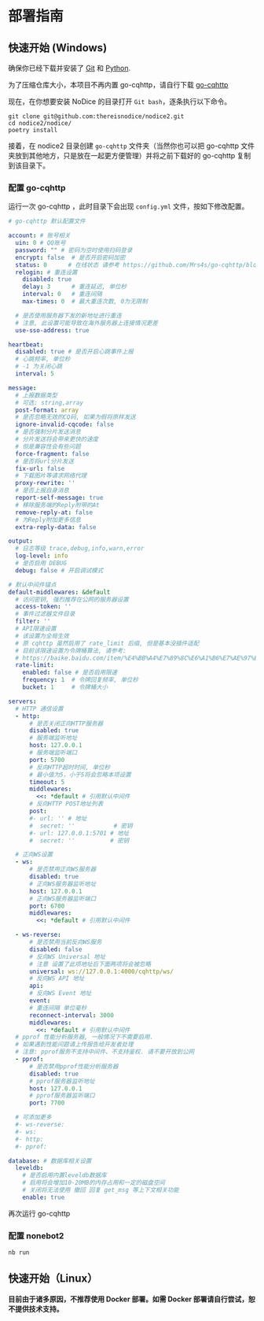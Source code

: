 # 部署指南

## 快速开始 (Windows)

确保你已经下载并安装了 [Git](https://git-scm.com/) 和 [Python](https://www.python.org/).

为了压缩仓库大小，本项目不再内置 go-cqhttp，请自行下载 [go-cqhttp](https://github.com/Mrs4s/go-cqhttp/releases)

现在，在你想要安装 NoDice 的目录打开 `Git bash`，逐条执行以下命令。

```shell
git clone git@github.com:thereisnodice/nodice2.git
cd nodice2/nodice/
poetry install
```

接着，在 nodice2 目录创建 `go-cqhttp` 文件夹（当然你也可以把 go-cqhttp 文件夹放到其他地方，只是放在一起更方便管理）并将之前下载好的 go-cqhttp 复制到该目录下。

### 配置 go-cqhttp

运行一次 go-cqhttp ，此时目录下会出现 `config.yml` 文件，按如下修改配置。

```yml
# go-cqhttp 默认配置文件

account: # 账号相关
  uin: 0 # QQ账号
  password: "" # 密码为空时使用扫码登录
  encrypt: false  # 是否开启密码加密
  status: 0      # 在线状态 请参考 https://github.com/Mrs4s/go-cqhttp/blob/dev/docs/config.md#在线状态
  relogin: # 重连设置
    disabled: true
    delay: 3      # 重连延迟, 单位秒
    interval: 0   # 重连间隔
    max-times: 0  # 最大重连次数, 0为无限制

  # 是否使用服务器下发的新地址进行重连
  # 注意, 此设置可能导致在海外服务器上连接情况更差
  use-sso-address: true

heartbeat:
  disabled: true # 是否开启心跳事件上报
  # 心跳频率, 单位秒
  # -1 为关闭心跳
  interval: 5

message:
  # 上报数据类型
  # 可选: string,array
  post-format: array
  # 是否忽略无效的CQ码, 如果为假将原样发送
  ignore-invalid-cqcode: false
  # 是否强制分片发送消息
  # 分片发送将会带来更快的速度
  # 但是兼容性会有些问题
  force-fragment: false
  # 是否将url分片发送
  fix-url: false
  # 下载图片等请求网络代理
  proxy-rewrite: ''
  # 是否上报自身消息
  report-self-message: true
  # 移除服务端的Reply附带的At
  remove-reply-at: false
  # 为Reply附加更多信息
  extra-reply-data: false

output:
  # 日志等级 trace,debug,info,warn,error
  log-level: info
  # 是否启用 DEBUG
  debug: false # 开启调试模式

# 默认中间件锚点
default-middlewares: &default
  # 访问密钥, 强烈推荐在公网的服务器设置
  access-token: ''
  # 事件过滤器文件目录
  filter: ''
  # API限速设置
  # 该设置为全局生效
  # 原 cqhttp 虽然启用了 rate_limit 后缀, 但是基本没插件适配
  # 目前该限速设置为令牌桶算法, 请参考:
  # https://baike.baidu.com/item/%E4%BB%A4%E7%89%8C%E6%A1%B6%E7%AE%97%E6%B3%95/6597000?fr=aladdin
  rate-limit:
    enabled: false # 是否启用限速
    frequency: 1  # 令牌回复频率, 单位秒
    bucket: 1     # 令牌桶大小

servers:
  # HTTP 通信设置
  - http:
      # 是否关闭正向HTTP服务器
      disabled: true
      # 服务端监听地址
      host: 127.0.0.1
      # 服务端监听端口
      port: 5700
      # 反向HTTP超时时间, 单位秒
      # 最小值为5，小于5将会忽略本项设置
      timeout: 5
      middlewares:
        <<: *default # 引用默认中间件
      # 反向HTTP POST地址列表
      post:
      #- url: '' # 地址
      #  secret: ''           # 密钥
      #- url: 127.0.0.1:5701 # 地址
      #  secret: ''          # 密钥

  # 正向WS设置
  - ws:
      # 是否禁用正向WS服务器
      disabled: true
      # 正向WS服务器监听地址
      host: 127.0.0.1
      # 正向WS服务器监听端口
      port: 6700
      middlewares:
        <<: *default # 引用默认中间件

  - ws-reverse:
      # 是否禁用当前反向WS服务
      disabled: false
      # 反向WS Universal 地址
      # 注意 设置了此项地址后下面两项将会被忽略
      universal: ws://127.0.0.1:4000/cqhttp/ws/
      # 反向WS API 地址
      api: 
      # 反向WS Event 地址
      event: 
      # 重连间隔 单位毫秒
      reconnect-interval: 3000
      middlewares:
        <<: *default # 引用默认中间件
  # pprof 性能分析服务器, 一般情况下不需要启用.
  # 如果遇到性能问题请上传报告给开发者处理
  # 注意: pprof服务不支持中间件、不支持鉴权. 请不要开放到公网
  - pprof:
      # 是否禁用pprof性能分析服务器
      disabled: true
      # pprof服务器监听地址
      host: 127.0.0.1
      # pprof服务器监听端口
      port: 7700

  # 可添加更多
  #- ws-reverse:
  #- ws:
  #- http:
  #- pprof:

database: # 数据库相关设置
  leveldb:
    # 是否启用内置leveldb数据库
    # 启用将会增加10-20MB的内存占用和一定的磁盘空间
    # 关闭将无法使用 撤回 回复 get_msg 等上下文相关功能
    enable: true
```

再次运行 go-cqhttp

### 配置 nonebot2

```shell
nb run
```

## 快速开始（Linux）

**目前由于诸多原因，不推荐使用 Docker 部署。如需 Docker 部署请自行尝试，恕不提供技术支持。**
